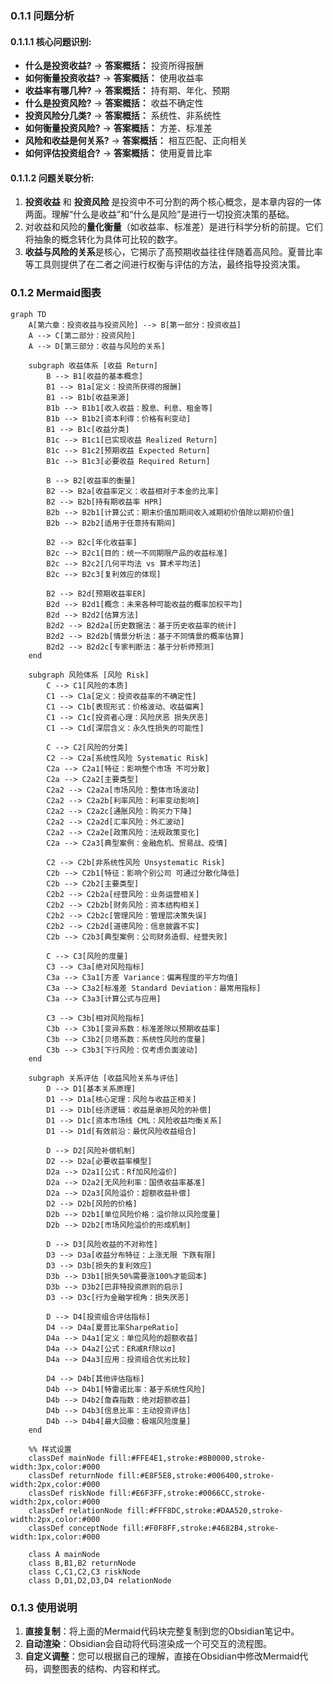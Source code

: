 ### 0.1.1 **问题分析**
#### 0.1.1.1 **核心问题识别:**
- **什么是投资收益?** → **答案概括：** 投资所得报酬
- **如何衡量投资收益?** → **答案概括：** 使用收益率
- **收益率有哪几种?** → **答案概括：** 持有期、年化、预期
- **什么是投资风险?** → **答案概括：** 收益不确定性
- **投资风险分几类?** → **答案概括：** 系统性、非系统性
- **如何衡量投资风险?** → **答案概括：** 方差、标准差
- **风险和收益是何关系?** → **答案概括：** 相互匹配、正向相关
- **如何评估投资组合?** → **答案概括：** 使用夏普比率
#### 0.1.1.2 **问题关联分析:**
1. **投资收益** 和 **投资风险** 是投资中不可分割的两个核心概念，是本章内容的一体两面。理解“什么是收益”和“什么是风险”是进行一切投资决策的基础。
2. 对收益和风险的**量化衡量**（如收益率、标准差）是进行科学分析的前提。它们将抽象的概念转化为具体可比较的数字。
3. **收益与风险的关系**是核心，它揭示了高预期收益往往伴随着高风险。夏普比率等工具则提供了在二者之间进行权衡与评估的方法，最终指导投资决策。
### 0.1.2 **Mermaid图表**
```mermaid
graph TD
    A[第六章：投资收益与投资风险] --> B[第一部分：投资收益]
    A --> C[第二部分：投资风险]
    A --> D[第三部分：收益与风险的关系]
    
    subgraph 收益体系 [收益 Return]
        B --> B1[收益的基本概念]
        B1 --> B1a[定义：投资所获得的报酬]
        B1 --> B1b[收益来源]
        B1b --> B1b1[收入收益：股息、利息、租金等]
        B1b --> B1b2[资本利得：价格有利变动]
        B1 --> B1c[收益分类]
        B1c --> B1c1[已实现收益 Realized Return]
        B1c --> B1c2[预期收益 Expected Return]
        B1c --> B1c3[必要收益 Required Return]
        
        B --> B2[收益率的衡量]
        B2 --> B2a[收益率定义：收益相对于本金的比率]
        B2 --> B2b[持有期收益率 HPR]
        B2b --> B2b1[计算公式：期末价值加期间收入减期初价值除以期初价值]
        B2b --> B2b2[适用于任意持有期间]
        
        B2 --> B2c[年化收益率]
        B2c --> B2c1[目的：统一不同期限产品的收益标准]
        B2c --> B2c2[几何平均法 vs 算术平均法]
        B2c --> B2c3[复利效应的体现]
        
        B2 --> B2d[预期收益率ER]
        B2d --> B2d1[概念：未来各种可能收益的概率加权平均]
        B2d --> B2d2[估算方法]
        B2d2 --> B2d2a[历史数据法：基于历史收益率的统计]
        B2d2 --> B2d2b[情景分析法：基于不同情景的概率估算]
        B2d2 --> B2d2c[专家判断法：基于分析师预测]
    end
    
    subgraph 风险体系 [风险 Risk]
        C --> C1[风险的本质]
        C1 --> C1a[定义：投资收益率的不确定性]
        C1 --> C1b[表现形式：价格波动、收益偏离]
        C1 --> C1c[投资者心理：风险厌恶 损失厌恶]
        C1 --> C1d[深层含义：永久性损失的可能性]
        
        C --> C2[风险的分类]
        C2 --> C2a[系统性风险 Systematic Risk]
        C2a --> C2a1[特征：影响整个市场 不可分散]
        C2a --> C2a2[主要类型]
        C2a2 --> C2a2a[市场风险：整体市场波动]
        C2a2 --> C2a2b[利率风险：利率变动影响]
        C2a2 --> C2a2c[通胀风险：购买力下降]
        C2a2 --> C2a2d[汇率风险：外汇波动]
        C2a2 --> C2a2e[政策风险：法规政策变化]
        C2a --> C2a3[典型案例：金融危机、贸易战、疫情]
        
        C2 --> C2b[非系统性风险 Unsystematic Risk]
        C2b --> C2b1[特征：影响个别公司 可通过分散化降低]
        C2b --> C2b2[主要类型]
        C2b2 --> C2b2a[经营风险：业务运营相关]
        C2b2 --> C2b2b[财务风险：资本结构相关]
        C2b2 --> C2b2c[管理风险：管理层决策失误]
        C2b2 --> C2b2d[道德风险：信息披露不实]
        C2b --> C2b3[典型案例：公司财务造假、经营失败]
        
        C --> C3[风险的度量]
        C3 --> C3a[绝对风险指标]
        C3a --> C3a1[方差 Variance：偏离程度的平方均值]
        C3a --> C3a2[标准差 Standard Deviation：最常用指标]
        C3a --> C3a3[计算公式与应用]
        
        C3 --> C3b[相对风险指标]
        C3b --> C3b1[变异系数：标准差除以预期收益率]
        C3b --> C3b2[贝塔系数：系统性风险的度量]
        C3b --> C3b3[下行风险：仅考虑负面波动]
    end
    
    subgraph 关系评估 [收益风险关系与评估]
        D --> D1[基本关系原理]
        D1 --> D1a[核心定理：风险与收益正相关]
        D1 --> D1b[经济逻辑：收益是承担风险的补偿]
        D1 --> D1c[资本市场线 CML：风险收益均衡关系]
        D1 --> D1d[有效前沿：最优风险收益组合]
        
        D --> D2[风险补偿机制]
        D2 --> D2a[必要收益率模型]
        D2a --> D2a1[公式：Rf加风险溢价]
        D2a --> D2a2[无风险利率：国债收益率基准]
        D2a --> D2a3[风险溢价：超额收益补偿]
        D2 --> D2b[风险的价格]
        D2b --> D2b1[单位风险价格：溢价除以风险度量]
        D2b --> D2b2[市场风险溢价的形成机制]
        
        D --> D3[风险收益的不对称性]
        D3 --> D3a[收益分布特征：上涨无限 下跌有限]
        D3 --> D3b[损失的复利效应]
        D3b --> D3b1[损失50%需要涨100%才能回本]
        D3b --> D3b2[巴菲特投资原则的启示]
        D3 --> D3c[行为金融学视角：损失厌恶]
        
        D --> D4[投资组合评估指标]
        D4 --> D4a[夏普比率SharpeRatio]
        D4a --> D4a1[定义：单位风险的超额收益]
        D4a --> D4a2[公式：ER减Rf除以σ]
        D4a --> D4a3[应用：投资组合优劣比较]
        
        D4 --> D4b[其他评估指标]
        D4b --> D4b1[特雷诺比率：基于系统性风险]
        D4b --> D4b2[詹森指数：绝对超额收益]
        D4b --> D4b3[信息比率：主动投资评估]
        D4b --> D4b4[最大回撤：极端风险度量]
    end
    
    %% 样式设置
    classDef mainNode fill:#FFE4E1,stroke:#8B0000,stroke-width:3px,color:#000
    classDef returnNode fill:#E8F5E8,stroke:#006400,stroke-width:2px,color:#000
    classDef riskNode fill:#E6F3FF,stroke:#0066CC,stroke-width:2px,color:#000
    classDef relationNode fill:#FFF8DC,stroke:#DAA520,stroke-width:2px,color:#000
    classDef conceptNode fill:#F0F8FF,stroke:#4682B4,stroke-width:1px,color:#000
    
    class A mainNode
    class B,B1,B2 returnNode
    class C,C1,C2,C3 riskNode
    class D,D1,D2,D3,D4 relationNode
```
### 0.1.3 **使用说明**
1. **直接复制**：将上面的Mermaid代码块完整复制到您的Obsidian笔记中。
2. **自动渲染**：Obsidian会自动将代码渲染成一个可交互的流程图。
3. **自定义调整**：您可以根据自己的理解，直接在Obsidian中修改Mermaid代码，调整图表的结构、内容和样式。